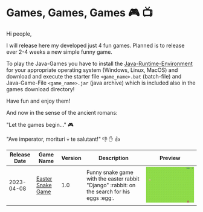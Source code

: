# Games, Games, Games :video_game: :tv:

Hi people,

I will release here my developed just 4 fun games. Planned is to release ever 2-4 weeks a new simple funny game.

To play the Java-Games you have to install the <a href="https://www.java.com/de/download/manual.jsp">Java-Runtime-Environment</a> for your appropriate operating system (Windows, Linux, MacOS) and download and execute the starter file ```<game_name>.bat``` (batch-file) and Java-Game-File ```<game_name>.jar``` (java archive)  which is included also in the games download directory!

Have fun and enjoy them!

And now in the sense of the ancient romans:

"Let the games begin..." :video_game:

"Ave imperator, morituri :skull: te salutant!" :thumbsdown: :hand: :thumbsup:

<table>
<thead>
  <tr>
    <th>Release Date</th>
    <th>Game Name</th>
    <th>Version</th>
    <th>Description</th>
    <th>Preview</th>
  </tr>
</thead>
<tbody>
  <tr>
    <td>2023-04-08</td>
    <td><a href="Easter_Snake/"/>Easter Snake Game</a></td>
    <td>1.0</td>
    <td>Funny snake game with the easter rabbit "Django" :rabbit: on the search for his eggs :egg:.</td>
    <td><img src="./pics/snake_preview.gif"</td>
  </tr>
</tbody>
</table>
